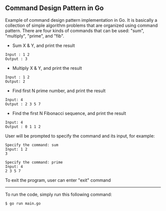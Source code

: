 **Command Design Pattern in Go**
----  
  Example of command design pattern implementation in Go. It is basically a collection 
  of simple algorithm problems that are organized using command pattern. There are four kinds of
  commands that can be used: "sum", "multiply", "prime", and "fib".
  
  - Sum X & Y, and print the result
  ```
  Input : 1 2
  Output : 3
  ```
  - Multiply X & Y, and print the result
  ```
  Input : 1 2
  Output: 2
  ```
  - Find first N prime number, and print the result
  ```
  Input: 4
  Output : 2 3 5 7
  ```
  - Find the first N Fibonacci sequence, and print the result
  ```
  Input: 4
  Output : 0 1 1 2 
  ```
  User will be prompted to specify the command and its input, for example:
  ```
  Specify the command: sum
  Input: 1 2
  3

  Specify the command: prime
  Input: 4
  2 3 5 7
  ```
  To exit the program, user can enter "exit" command

  ----
  
  To run the code, simply run this following command:
  ```
  $ go run main.go
  ```